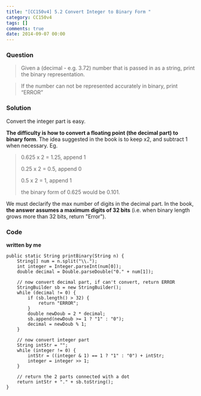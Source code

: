 ```yaml
---
title: "[CC150v4] 5.2 Convert Integer to Binary Form "
category: CC150v4
tags: []
comments: true
date: 2014-09-07 00:00
---
```



### Question

> Given a (decimal - e.g. 3.72) number that is passed in as a string, print the binary representation.

> If the number can not be represented accurately in binary, print “ERROR”

### Solution

Convert the integer part is easy.

**The difficulty is how to convert a floating point (the decimal part) to binary form**. The idea suggested in the book is to keep x2, and subtract 1 when necessary. Eg.

> 0.625 x 2 = 1.25, append 1
>
> 0.25 x 2 = 0.5, append 0
>
> 0.5 x 2 = 1, append 1
>
> the binary form of 0.625 would be 0.101.

We must declarify the max number of digits in the decimal part. In the book, **the answer assumes a maximum digits of 32 bits** (i.e. when binary length grows more than 32 bits, return "Error").

### Code

**written by me**

    public static String printBinary(String n) {
    	String[] num = n.split("\\.");
    	int integer = Integer.parseInt(num[0]);
    	double decimal = Double.parseDouble("0." + num[1]);

    	// now convert decimal part, if can't convert, return ERROR
    	StringBuilder sb = new StringBuilder();
    	while (decimal != 0) {
    		if (sb.length() > 32) {
    			return "ERROR";
    		}
    		double newDoub = 2 * decimal;
    		sb.append(newDoub >= 1 ? "1" : "0");
    		decimal = newDoub % 1;
    	}

    	// now convert integer part
    	String intStr = "";
    	while (integer != 0) {
    		intStr = ((integer & 1) == 1 ? "1" : "0") + intStr;
    		integer = integer >> 1;
    	}

    	// return the 2 parts connected with a dot
    	return intStr + "." + sb.toString();
    }
